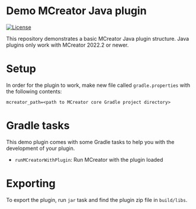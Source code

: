 # Demo MCreator Java plugin

[![License](https://img.shields.io/badge/License-MIT-blue.svg)](https://github.com/MCreatpr/net.mcreator.demojavaplugin.DemoJavaPlugin/blob/master/LICENSE)

This repository demonstrates a basic MCreator Java plugin structure. 
Java plugins only work with MCreator 2022.2 or newer.

# Setup

In order for the plugin to work, make new file called `gradle.properties` with the following contents:

```
mcreator_path=<path to MCreator core Gradle project directory>
```

# Gradle tasks
This demo plugin comes with some Gradle tasks to help you with the development of your plugin. 

* `runMCreatorWithPlugin`: Run MCreator with the plugin loaded

# Exporting
To export the plugin, run `jar` task and find the plugin zip file in `build/libs`.